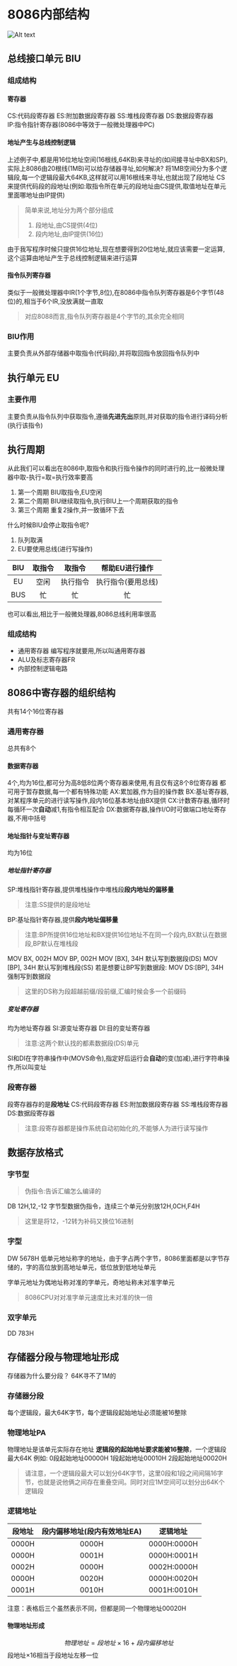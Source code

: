 # 8086内部结构
![Alt text](picture\8086结构图.png)
## 总线接口单元 BIU
### 组成结构
#### 寄存器
CS:代码段寄存器
ES:附加数据段寄存器
SS:堆栈段寄存器
DS:数据段寄存器  
IP:指令指针寄存器(8086中等效于一般微处理器中PC)
#### 地址产生与总线控制逻辑
上述例子中,都是用16位地址空间(16根线,64KB)来寻址的(如间接寻址中BX和SP),实际上8086由20根线(1MB)可以给存储器寻址,如何解决?
将1MB空间分为多个逻辑段,每一个逻辑段最大64KB,这样就可以用16根线来寻址,也就出现了段地址
CS来提供代码段的段地址(例如:取指令所在单元的段地址由CS提供,取值地址在单元里面哪地址由IP提供)
> 简单来说,地址分为两个部分组成
> 1. 段地址,由CS提供(4位)
> 2. 段内地址,由IP提供(16位)

由于我写程序时候只提供16位地址,现在想要得到20位地址,就应该需要一定运算,这个运算由地址产生于总线控制逻辑来进行运算
#### 指令队列寄存器 
类似于一般微处理器中IR(1个字节,8位),在8086中指令队列寄存器是6个字节(48位)的,相当于6个IR,没放满就一直取
> 对应8088而言,指令队列寄存器是4个字节的,其余完全相同
### BIU作用
主要负责从外部存储器中取指令(代码段),并将取回指令放回指令队列中
## 执行单元 EU
### 主要作用
主要负责从指令队列中获取指令,遵循**先进先出**原则,并对获取的指令进行译码分析(执行该指令)

## 执行周期
从此我们可以看出在8086中,取指令和执行指令操作的同时进行的,比一般微处理器中取-执行=取=执行效率要高

1. 第一个周期
BIU取指令,EU空闲
2. 第二个周期
BIU继续取指令,执行BIU上一个周期获取的指令
3. 第三个周期
重复2操作,并一致循环下去

什么时候BIU会停止取指令呢?
1. 队列取满
2. EU要使用总线(进行写操作)

|BIU|取指令|取指令|帮助EU进行操作|
|:---:|:---:|:---:|:---:|
|EU|空闲|执行指令|执行指令(要用总线)|
|BUS|忙|忙|忙|

也可以看出,相比于一般微处理器,8086总线利用率很高
### 组成结构
* 通用寄存器
编写程序就要用,所以叫通用寄存器
* ALU及标志寄存器FR
* 内部控制逻辑电路
## 8086中寄存器的组织结构
共有14个16位寄存器
### 通用寄存器
总共有8个
#### 数据寄存器
4个,均为16位,都可分为高8低8位两个寄存器来使用,有且仅有这8个8位寄存器
都可用于暂存数据,每一个都有特殊功能
AX:累加器,作为目的操作数 
BX:基址寄存器,对某程序单元的进行读写操作,段内16位基本地址由BX提供
CX:计数寄存器,循环时每循环一次**自动**减1,有指令相互配合
DX:数据寄存器,操作I/O时可做端口地址寄存器,不用中括号
#### 地址指针与变址寄存器
均为16位
##### 地址指针寄存器
SP:堆栈指针寄存器,提供堆栈操作中堆栈段**段内地址的偏移量**
> 注意:SS提供的是段地址

BP:基址指针寄存器,提供**段内地址偏移量**
>注意:BP所提供16位地址和BX提供16位地址不在同一个段内,BX默认在数据段,BP默认在堆栈段

MOV BX, 002H
MOV BP, 002H
MOV [BX], 34H 默认写到数据段(DS)
MOV [BP], 34H 默认写到堆栈段(SS)
若是想要让BP写到数据段:
MOV DS:[BP], 34H 强制写到数据段
> 这里的DS称为段超越前缀/段前缀,汇编时候会多一个前缀码
##### 变址寄存器
均为地址寄存器
SI:源变址寄存器
DI:目的变址寄存器
>注意:这两个默认找的都素数据段(DS)单元

SI和DI在字符串操作中(MOVS命令),指定好后运行会**自动**的变(加减),进行字符串操作,所以叫变址
### 段寄存器
段寄存器存的是**段地址**
CS:代码段寄存器
ES:附加数据段寄存器
SS:堆栈段寄存器
DS:数据段寄存器 
>注意:段寄存器都是操作系统自动初始化的,不能够人为进行读写操作

## 数据存放格式
### 字节型
>伪指令:告诉汇编怎么编译的

DB 12H,12,-12
字节型数据伪指令，连续三个单元分别放12H,0CH,F4H
>这里是将12，-12转为补码又换位16进制
### 字型
DW 5678H
低单元地址称字的地址，由于字占两个字节，8086里面都是以字节存储的，字的高位放到高地址单元，低位放到低地址单元

字单元地址为偶地址称对准的字单元，奇地址称未对准字单元
>8086CPU对对准字单元速度比未对准的快一倍

### 双字单元
DD 783H

## 存储器分段与物理地址形成
存储器为什么要分段？
64K寻不了1M的
### 存储器分段
每个逻辑段，最大64K字节，每个逻辑段起始地址必须能被16整除
### 物理地址PA
物理地址是该单元实际存在地址
**逻辑段的起始地址要求能被16整除**，一个逻辑段最大64K
例如:
0段起始地址00000H
1段起始地址00010H
2段起始地址00020H
>请注意，一个逻辑段最大可以划分64K字节，这里0段和1段之间间隔16字节，也就是说他俩之间存在重叠空间。同时对应1M空间可以划分出64K个逻辑段

### 逻辑地址
|段地址|段内偏移地址(段内有效地址EA)|逻辑地址|
|:---:|:---:|:---:|
|0000H|0000H|0000H:0000H|
|0000H|0001H|0000H:0001H|
|0002H|0000H|0002H:0000H|
|0000H|0020H|0000H:0020H|
|0001H|0010H|0001H:0010H|

注意：表格后三个虽然表示不同，但都是同一个物理地址00020H

#### 物理地址形成
$$
物理地址 = 段地址 \times 16 + 段内偏移地址
$$
段地址$\times 16$相当于段地址左移一位